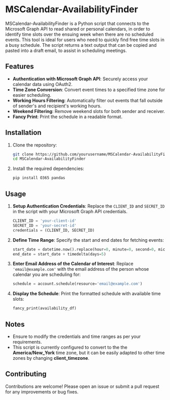 # MSCalendar-AvailabilityFinder

MSCalendar-AvailabilityFinder is a Python script that connects to the Microsoft Graph API to read shared or personal calendars, in order to identify time slots over the ensuing week when there are no scheduled events. This tool is ideal for users who need to quickly find free time slots in a busy schedule. The script returns a text output that can be copied and pasted into a draft email, to assist in scheduling meetings.

## Features

- **Authentication with Microsoft Graph API**: Securely access your calendar data using OAuth2.
- **Time Zone Conversion**: Convert event times to a specified time zone for easier scheduling.
- **Working Hours Filtering**: Automatically filter out events that fall outside of sender's and recipient's working hours.
- **Weekend Filtering**: Remove weekend slots for both sender and receiver.
- **Fancy Print**: Print the schedule in a readable format.

## Installation

1. Clone the repository:
    ```sh
    git clone https://github.com/yourusername/MSCalendar-AvailabilityFinder.git
    cd MSCalendar-AvailabilityFinder
    ```

2. Install the required dependencies:
    ```sh
    pip install O365 pandas
    ```

## Usage

1. **Setup Authentication Credentials**:
    Replace the `CLIENT_ID` and `SECRET_ID` in the script with your Microsoft Graph API credentials.
    ```python
    CLIENT_ID = 'your-client-id'
    SECRET_ID = 'your-secret-id'
    credentials = (CLIENT_ID, SECRET_ID)
    ```

2. **Define Time Range**:
    Specify the start and end dates for fetching events:
    ```python
    start_date = datetime.now().replace(hour=0, minute=0, second=0, microsecond=0, tzinfo=timezone.utc) + timedelta(days=1)
    end_date = start_date + timedelta(days=5)
    ```

3. **Enter Email Address of the Calendar of Interest**:
    Replace `'email@example.com'` with the email address of the person whose calendar you are scheduling for:
    ```python
    schedule = account.schedule(resource='email@example.com')
    ```

4. **Display the Schedule**:
    Print the formatted schedule with available time slots:
    ```python
    fancy_print(availability_df)
    ```

## Notes

- Ensure to modify the credentials and time ranges as per your requirements.
- This script is currently configured to convert to the the **America/New_York** time zone, but it can be easily adapted to other time zones by changing **client_timezone**.

## Contributing

Contributions are welcome! Please open an issue or submit a pull request for any improvements or bug fixes.
